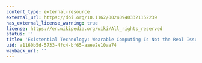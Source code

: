 ```yaml
---
content_type: external-resource
external_url: https://doi.org/10.1162/002409403321152239
has_external_license_warning: true
license: https://en.wikipedia.org/wiki/All_rights_reserved
status: ''
title: 'Existential Technology: Wearable Computing Is Not the Real Issue!'
uid: a1160b5d-5733-4fc4-bf65-aaee2e10aa74
wayback_url: ''
---
```

